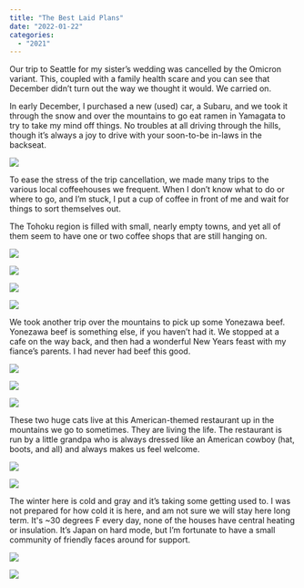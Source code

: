 ```yaml
---
title: "The Best Laid Plans"
date: "2022-01-22"
categories: 
  - "2021"
---
```


Our trip to Seattle for my sister’s wedding was cancelled by the Omicron variant. This, coupled with a family health scare and you can see that December didn’t turn out the way we thought it would. We carried on.

In early December, I purchased a new (used) car, a Subaru, and we took it through the snow and over the mountains to go eat ramen in Yamagata to try to take my mind off things. No troubles at all driving through the hills, though it’s always a joy to drive with your soon-to-be in-laws in the backseat.

![](images/DSCF8112-scaled.jpg)

To ease the stress of the trip cancellation, we made many trips to the various local coffeehouses we frequent. When I don’t know what to do or where to go, and I’m stuck, I put a cup of coffee in front of me and wait for things to sort themselves out.

The Tohoku region is filled with small, nearly empty towns, and yet all of them seem to have one or two coffee shops that are still hanging on.

![](images/DSCF8422-scaled.jpg)

![](images/DSCF8407-scaled.jpg)

![](images/DSCF8279-scaled.jpg)

![](images/DSCF8292-scaled.jpg)

We took another trip over the mountains to pick up some Yonezawa beef. Yonezawa beef is something else, if you haven’t had it. We stopped at a cafe on the way back, and then had a wonderful New Years feast with my fiance’s parents. I had never had beef this good.

![](images/DSCF8016-scaled.jpg)

![](images/DSCF7956-scaled.jpg)

![](images/DSCF8443-scaled.jpg)

These two huge cats live at this American-themed restaurant up in the mountains we go to sometimes. They are living the life. The restaurant is run by a little grandpa who is always dressed like an American cowboy (hat, boots, and all) and always makes us feel welcome.

![](images/DSCF8048-scaled.jpg)

![](images/DSCF8049-scaled.jpg)

The winter here is cold and gray and it’s taking some getting used to. I was not prepared for how cold it is here, and am not sure we will stay here long term. It's ~30 degrees F every day, none of the houses have central heating or insulation. It’s Japan on hard mode, but I’m fortunate to have a small community of friendly faces around for support.

![](images/DSCF8030-scaled.jpg)

![](images/DSCF8306-scaled.jpg)